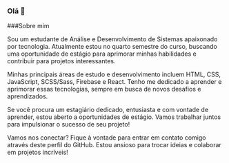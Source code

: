 ### Olá 👋

###Sobre mim

Sou um estudante de Análise e Desenvolvimento de Sistemas apaixonado por tecnologia. Atualmente estou no quarto semestre do curso, buscando uma oportunidade de estágio para aprimorar minhas habilidades e contribuir para projetos interessantes.

Minhas principais áreas de estudo e desenvolvimento incluem HTML, CSS, JavaScript, SCSS/Sass, Firebase e React. Tenho me dedicado a aprender e aprimorar essas tecnologias, sempre em busca de novos desafios e aprendizados.

Se você procura um estagiário dedicado, entusiasta e com vontade de aprender, estou aberto a oportunidades de estágio. Vamos trabalhar juntos para impulsionar o sucesso de seu projeto!

Vamos nos conectar? Fique à vontade para entrar em contato comigo através deste perfil do GitHub. Estou ansioso para trocar ideias e colaborar em projetos incríveis!
